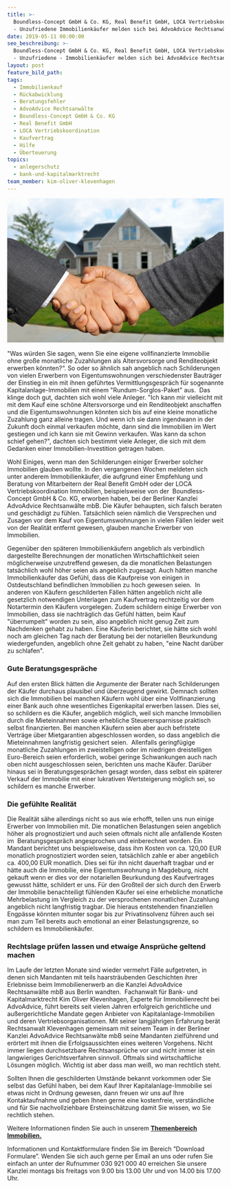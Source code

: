 ```yaml
---
title: >-
  Boundless-Concept GmbH & Co. KG, Real Benefit GmbH, LOCA Vertriebskoordination
  - Unzufriedene Immobilienkäufer melden sich bei AdvoAdvice Rechtsanwälte mbB
date: 2019-05-11 00:00:00
seo_beschreibung: >-
  Boundless-Concept GmbH & Co. KG, Real Benefit GmbH, LOCA Vertriebskoordination
  - Unzufriedene - Immobilienkäufer melden sich bei AdvoAdvice Rechtsanwälte mbB
layout: post
feature_bild_path:
tags:
  - Immobilienkauf
  - Rückabwicklung
  - Beratungsfehler
  - AdvoAdvice Rechtsanwälte
  - Boundless-Concept GmbH & Co. KG
  - Real Benefit GmbH
  - LOCA Vertriebskoordination
  - Kaufvertrag
  - Hilfe
  - Überteuerung
topics:
  - anlegerschutz
  - bank-und-kapitalmarktrecht
team_member: kim-oliver-klevenhagen
---
```


![](/uploads/hauskauf.jpg)

"Was w&uuml;rden Sie sagen, wenn Sie eine eigene vollfinanzierte Immobilie ohne gro&szlig;e monatliche Zuzahlungen als Altersvorsorge und Renditeobjekt erwerben k&ouml;nnten?“. So oder so &auml;hnlich sah angeblich nach Schilderungen von vielen Erwerbern von Eigentumswohnungen verschiedenster Bautr&auml;ger der Einstieg in ein mit ihnen gef&uuml;hrtes Vermittlungsgespr&auml;ch f&uuml;r sogenannte Kapitalanlage-Immobilien mit einem "Rundum-Sorglos-Paket" aus.&nbsp; Das klinge doch gut, dachten sich wohl viele Anleger. "Ich kann mir vielleicht mit mit dem Kauf eine sch&ouml;ne Altersvorsorge und ein Renditeobjekt anschaffen und die Eigentumswohnungen k&ouml;nnten sich bis auf eine kleine monatliche Zuzahlung ganz alleine tragen. Und wenn ich sie dann irgendwann in der Zukunft doch einmal verkaufen m&ouml;chte, dann sind die Immobilien im Wert gestiegen und ich kann sie mit Gewinn verkaufen. Was kann da schon schief gehen?", dachten sich bestimmt viele Anleger, die sich mit dem Gedanken einer Immobilien-Investition getragen haben.

Wohl Einiges, wenn man den Schilderungen einiger Erwerber solcher Immobilien glauben wollte. In den vergangenen Wochen meldeten sich unter anderem Immobilienk&auml;ufer, die aufgrund einer Empfehlung und Beratung von Mitarbeitern der Real Benefit GmbH oder der LOCA Vertriebskoordination Immobilien, beispielsweise von der&nbsp; Boundless-Concept GmbH & Co. KG, erworben haben, bei der Berliner Kanzlei AdvoAdvice Rechtsanw&auml;lte mbB. Die K&auml;ufer behaupten, sich falsch beraten und gesch&auml;digt zu f&uuml;hlen. Tats&auml;chlich seien n&auml;mlich die Versprechen und Zusagen vor dem Kauf von Eigentumswohnungen in vielen F&auml;llen leider weit von der Realit&auml;t entfernt gewesen, glauben manche Erwerber von Immobilien.&nbsp;

Gegen&uuml;ber den sp&auml;teren Immobilienk&auml;ufern angeblich als verbindlich dargestellte Berechnungen der monatlichen Wirtschaftlichkeit seien m&ouml;glicherweise unzutreffend gewesen, da die monatlichen Belastungen tats&auml;chlich wohl h&ouml;her seien als angeblich zugesagt. Auch h&auml;tten manche Immobilienk&auml;ufer das Gef&uuml;hl, dass die Kaufpreise von einigen in Ostdeutschland befindlichen Immobilien zu hoch gewesen seien. &nbsp;In anderen von K&auml;ufern geschilderten F&auml;llen h&auml;tten angeblich nicht alle gesetzlich notwendigen Unterlagen zum Kaufvertrag rechtzeitig vor dem Notartermin den K&auml;ufern vorgelegen. Zudem schildern einige Erwerber von Immobilien, dass sie nachtr&auml;glich das Gef&uuml;hl h&auml;tten, beim Kauf "&uuml;berrumpelt" worden zu sein, also angeblich nicht genug Zeit zum Nachdenken gehabt zu haben. Eine K&auml;uferin berichtet, sie h&auml;tte sich wohl noch am gleichen Tag nach der Beratung bei der notariellen Beurkundung wiedergefunden, angeblich ohne Zeit gehabt zu haben, "eine Nacht dar&uuml;ber zu schlafen".

### **Gute Beratungsgespr&auml;che**

Auf den ersten Blick h&auml;tten die Argumente der Berater nach Schilderungen der K&auml;ufer durchaus plausibel und &uuml;berzeugend gewirkt. Demnach sollten sich die Immobilien bei manchen K&auml;ufern wohl &uuml;ber eine Vollfinanzierung einer Bank auch ohne wesentliches Eigenkapital erwerben lassen. Dies sei, so schildern es die K&auml;ufer, angeblich m&ouml;glich, weil sich manche Immobilien durch die Mieteinnahmen sowie erhebliche Steuerersparnisse praktisch selbst finanzierten. Bei manchen K&auml;ufern seien aber auch befristete Vertr&auml;ge &uuml;ber Mietgarantien abgeschlossen worden, so dass angeblich die Mieteinnahmen langfristig gesichert seien.&nbsp; Allenfalls geringf&uuml;gige monatliche Zuzahlungen im zweistelligen oder im niedrigen dreistelligen Euro-Bereich seien erforderlich, wobei geringe Schwankungen auch nach oben nicht ausgeschlossen seien, berichten uns mache K&auml;ufer. Dar&uuml;ber hinaus sei in Beratungsgespr&auml;chen gesagt worden, dass selbst ein sp&auml;terer Verkauf der Immobilie mit einer lukrativen Wertsteigerung m&ouml;glich sei, so schildern es manche Erwerber.

### **Die gef&uuml;hlte Realit&auml;t**

Die Realit&auml;t s&auml;he allerdings nicht so aus wie erhofft, teilen uns nun einige Erwerber von Immobilien mit. Die monatlichen Belastungen seien angeblich h&ouml;her als prognostiziert und auch seien oftmals nicht alle anfallende Kosten im&nbsp; Beratungsgespr&auml;ch angesprochen und einberechnet worden. Ein Mandant berichtet uns beispielsweise, dass ihm Kosten von ca. 120,00 EUR monatlich prognostiziert worden seien, tats&auml;chlich zahle er aber angeblich ca. 400,00 EUR monatlich. Dies sei f&uuml;r ihn nicht dauerhaft tragbar und er h&auml;tte auch die Immobilie, eine Eigentumswohnung in Magdeburg, nicht gekauft wenn er dies vor der notariellen Beurkundung des Kaufvertrages gewusst h&auml;tte, schildert er uns. F&uuml;r den Gro&szlig;teil der sich durch den Erwerb der Immobilie benachteiligt f&uuml;hlenden K&auml;ufer sei eine erhebliche monatliche Mehrbelastung im Vergleich zu der versprochenen monatlichen Zuzahlung angeblich nicht langfristig tragbar. Die hieraus entstehenden finanziellen Engp&auml;sse k&ouml;nnten mitunter sogar bis zur Privatinsolvenz f&uuml;hren auch sei man zum Teil bereits auch emotional an einer Belastungsgrenze, so schildern es Immobilienk&auml;ufer.

### **Rechtslage pr&uuml;fen lassen und etwaige Anspr&uuml;che geltend machen**

Im Laufe der letzten Monate sind wieder vermehrt F&auml;lle aufgetreten, in denen sich Mandanten mit teils haarstr&auml;ubenden Geschichten ihrer Erlebnisse beim Immobilienerwerb an die Kanzlei AdvoAdvice Rechtsanw&auml;lte mbB aus Berlin wandten.&nbsp; Fachanwalt f&uuml;r Bank- und Kapitalmarktrecht Kim Oliver Klevenhagen, Experte f&uuml;r Immobilienrecht bei AdvoAdvice, f&uuml;hrt bereits seit vielen Jahren erfolgreich gerichtliche und au&szlig;ergerichtliche Mandate gegen Anbieter von Kapitalanlage-Immobilien und deren Vertriebsorganisationen. Mit seiner langj&auml;hrigen Erfahrung ber&auml;t Rechtsanwalt Klevenhagen gemeinsam mit seinem Team in der Berliner Kanzlei AdvoAdvice Rechtsanw&auml;lte mbB seine Mandanten zielf&uuml;hrend und er&ouml;rtert mit ihnen die Erfolgsaussichten eines weiteren Vorgehens. Nicht immer liegen durchsetzbare Rechtsanspr&uuml;che vor und nicht immer ist ein langwieriges Gerichtsverfahren sinnvoll. Oftmals sind wirtschaftliche L&ouml;sungen m&ouml;glich. Wichtig ist aber dass man wei&szlig;, wo man rechtlich steht.

Sollten Ihnen die geschilderten Umst&auml;nde bekannt vorkommen oder Sie selbst das Gef&uuml;hl haben, bei dem Kauf Ihrer Kapitalanlage-Immobilie sei etwas nicht in Ordnung gewesen, dann freuen wir uns auf Ihre Kontaktaufnahme und geben Ihnen gerne eine kostenfreie, verst&auml;ndliche und f&uuml;r Sie nachvollziehbare Ersteinsch&auml;tzung damit Sie wissen, wo Sie rechtlich stehen.

Weitere Informationen finden Sie auch in unserem **[Themenbereich Immobilien.](https://advoadvice.de/themen/immobilienrecht/)**

Informationen und Kontaktformulare finden Sie im Bereich ”Download Formulare”. Wenden Sie sich auch gerne per Email an uns oder rufen Sie einfach an unter der Rufnummer 030 921 000 40 erreichen Sie unsere Kanzlei montags bis freitags von 9.00 bis 13.00 Uhr und von 14.00 bis 17.00 Uhr.&nbsp;